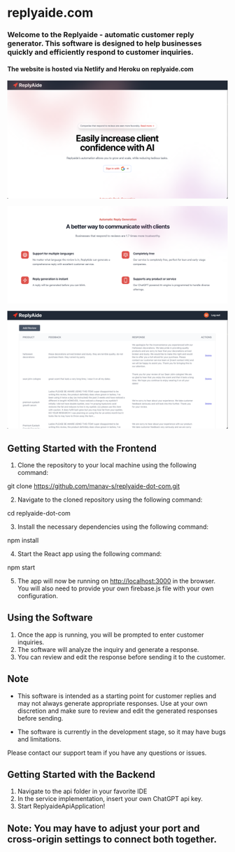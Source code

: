 # replyaide.com

### Welcome to the Replyaide - automatic customer reply generator. This software is designed to help businesses quickly and efficiently respond to customer inquiries.

#### The website is hosted via Netlify and Heroku on replyaide.com

![alt_text](images/image1.png "image_tooltip")

![alt_text](images/image2.png "image_tooltip")

![alt_text](images/image3.png "image_tooltip")

## Getting Started with the Frontend

1. Clone the repository to your local machine using the following command:

git clone https://github.com/manav-s/replyaide-dot-com.git

2. Navigate to the cloned repository using the following command:

cd replyaide-dot-com

3. Install the necessary dependencies using the following command:

npm install

4. Start the React app using the following command:

npm start

5. The app will now be running on [http://localhost:3000](http://localhost:3000) in the browser. You will also need to provide your own firebase.js file with your own configuration.

## Using the Software

1. Once the app is running, you will be prompted to enter customer inquiries.
2. The software will analyze the inquiry and generate a response.
3. You can review and edit the response before sending it to the customer.

## Note
- This software is intended as a starting point for customer replies and may not always generate appropriate responses. Use at your own discretion and make sure to review and edit the generated responses before sending.

- The software is currently in the development stage, so it may have bugs and limitations.

Please contact our support team if you have any questions or issues.


## Getting Started with the Backend

1. Navigate to the api folder in your favorite IDE
2. In the service implementation, insert your own ChatGPT api key.
3. Start ReplyaideApiApplication!


## Note: You may have to adjust your port and cross-origin settings to connect both together.






